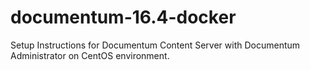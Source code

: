 # documentum-16.4-docker
Setup Instructions for Documentum Content Server with Documentum Administrator on CentOS environment.
